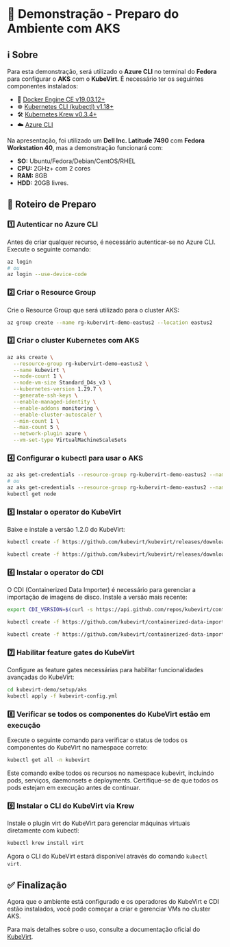 
# 🚀 Demonstração - Preparo do Ambiente com AKS

## ℹ️ Sobre

Para esta demonstração, será utilizado o **Azure CLI** no terminal do **Fedora** para configurar o **AKS** com o **KubeVirt**. É necessário ter os seguintes componentes instalados:

- 🐳 [Docker Engine CE v19.03.12+](https://docs.docker.com/get-docker/)
- ☸️ [Kubernetes CLI (kubectl) v1.18+](https://kubernetes.io/docs/tasks/tools/install-kubectl/)
- 🛠️ [Kubernetes Krew v0.3.4+](https://krew.sigs.k8s.io/docs/user-guide/setup/install/)
- ☁️ [Azure CLI](https://learn.microsoft.com/en-us/cli/azure/install-azure-cli-linux?pivots=dnf)

Na apresentação, foi utilizado um **Dell Inc. Latitude 7490** com **Fedora Workstation 40**, mas a demonstração funcionará com:

- **SO:** Ubuntu/Fedora/Debian/CentOS/RHEL
- **CPU:** 2GHz+ com 2 cores
- **RAM:** 8GB
- **HDD:** 20GB livres.

## 📝 Roteiro de Preparo

### 1️⃣ Autenticar no Azure CLI

Antes de criar qualquer recurso, é necessário autenticar-se no Azure CLI. Execute o seguinte comando:

```bash
az login
# ou 
az login --use-device-code
```

### 2️⃣ Criar o Resource Group

Crie o Resource Group que será utilizado para o cluster AKS:

```bash
az group create --name rg-kubervirt-demo-eastus2 --location eastus2
```

### 3️⃣ Criar o cluster Kubernetes com AKS

```bash
az aks create \
  --resource-group rg-kubervirt-demo-eastus2 \
  --name kubevirt \
  --node-count 1 \
  --node-vm-size Standard_D4s_v3 \
  --kubernetes-version 1.29.7 \
  --generate-ssh-keys \
  --enable-managed-identity \
  --enable-addons monitoring \
  --enable-cluster-autoscaler \
  --min-count 1 \
  --max-count 5 \
  --network-plugin azure \
  --vm-set-type VirtualMachineScaleSets
```

### 4️⃣ Configurar o kubectl para usar o AKS

```bash
az aks get-credentials --resource-group rg-kubervirt-demo-eastus2 --name kubevirt
# ou 
az aks get-credentials --resource-group rg-kubervirt-demo-eastus2 --name kubevirt --overwrite-existing
kubectl get node
```

### 5️⃣ Instalar o operator do KubeVirt

Baixe e instale a versão 1.2.0 do KubeVirt:

```bash
kubectl create -f https://github.com/kubevirt/kubevirt/releases/download/v1.2.0/kubevirt-operator.yaml

kubectl create -f https://github.com/kubevirt/kubevirt/releases/download/v1.2.0/kubevirt-cr.yaml
```

### 6️⃣ Instalar o operator do CDI

O CDI (Containerized Data Importer) é necessário para gerenciar a importação de imagens de disco. Instale a versão mais recente:

```bash
export CDI_VERSION=$(curl -s https://api.github.com/repos/kubevirt/containerized-data-importer/releases/latest | grep '"tag_name":' | awk -F'"' '{print $4}')

kubectl create -f https://github.com/kubevirt/containerized-data-importer/releases/download/$CDI_VERSION/cdi-operator.yaml

kubectl create -f https://github.com/kubevirt/containerized-data-importer/releases/download/$CDI_VERSION/cdi-cr.yaml

```

### 7️⃣ Habilitar feature gates do KubeVirt

Configure as feature gates necessárias para habilitar funcionalidades avançadas do KubeVirt:

```bash
cd kubevirt-demo/setup/aks
kubectl apply -f kubevirt-config.yml

```

### 8️⃣ Verificar se todos os componentes do KubeVirt estão em execução

Execute o seguinte comando para verificar o status de todos os componentes do KubeVirt no namespace correto:

```bash
kubectl get all -n kubevirt

```

Este comando exibe todos os recursos no namespace kubevirt, incluindo pods, serviços, daemonsets e deployments. Certifique-se de que todos os pods estejam em execução antes de continuar.

### 9️⃣ Instalar o CLI do KubeVirt via Krew

Instale o plugin virt do KubeVirt para gerenciar máquinas virtuais diretamente com kubectl:

```bash
kubectl krew install virt
```

Agora o CLI do KubeVirt estará disponível através do comando `kubectl virt`.

## ✅ Finalização

Agora que o ambiente está configurado e os operadores do KubeVirt e CDI estão instalados, você pode começar a criar e gerenciar VMs no cluster AKS.

Para mais detalhes sobre o uso, consulte a documentação oficial do [KubeVirt](https://kubevirt.io/user-guide/).